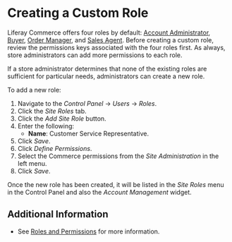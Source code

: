 # Creating a Custom Role

Liferay Commerce offers four roles by default: [Account Administrator](./account-administrator-permissions.md), [Buyer](./buyer-permissions.md), [Order Manager](./order-manager-permissions.md), and [Sales Agent](./sales-agent-perimissions.md). Before creating a custom role, review the permissions keys associated with the four roles first. As always, store administrators can add more permissions to each role.

If a store administrator determines that none of the existing roles are sufficient for particular needs, administrators can create a new role.

To add a new role:

1. Navigate to the _Control Panel_ → _Users_ → _Roles_.
1. Click the _Site Roles_ tab.
1. Click the _Add Site Role_ button.
1. Enter the following:
    * **Name**: Customer Service Representative.
1. Click _Save_.
1. Click _Define Permissions_.
1. Select the Commerce permissions from the _Site Administration_ in the left menu.
1. Click _Save_.

Once the new role has been created, it will be listed in the _Site Roles_ menu in the Control Panel and also the _Account Management_ widget.

## Additional Information

* See [Roles and Permissions](https://help.liferay.com/hc/articles/360017895212-Roles-and-Permissions) for more information.
